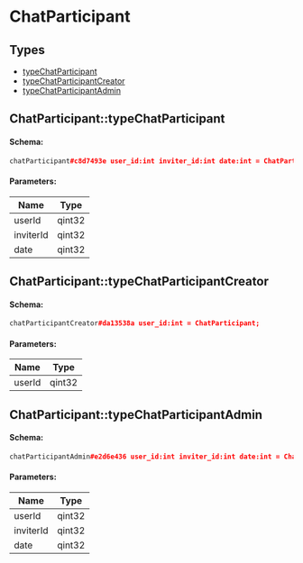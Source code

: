 # ChatParticipant

## Types

* [typeChatParticipant](#chatparticipanttypechatparticipant)
* [typeChatParticipantCreator](#chatparticipanttypechatparticipantcreator)
* [typeChatParticipantAdmin](#chatparticipanttypechatparticipantadmin)

## ChatParticipant::typeChatParticipant

#### Schema:

```c++
chatParticipant#c8d7493e user_id:int inviter_id:int date:int = ChatParticipant;
```

#### Parameters:

|Name|Type|
|----|----|
|userId|qint32|
|inviterId|qint32|
|date|qint32|

## ChatParticipant::typeChatParticipantCreator

#### Schema:

```c++
chatParticipantCreator#da13538a user_id:int = ChatParticipant;
```

#### Parameters:

|Name|Type|
|----|----|
|userId|qint32|

## ChatParticipant::typeChatParticipantAdmin

#### Schema:

```c++
chatParticipantAdmin#e2d6e436 user_id:int inviter_id:int date:int = ChatParticipant;
```

#### Parameters:

|Name|Type|
|----|----|
|userId|qint32|
|inviterId|qint32|
|date|qint32|

